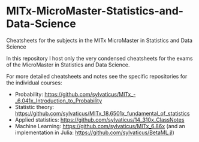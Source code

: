 # MITx-MicroMaster-Statistics-and-Data-Science
Cheatsheets for the subjects in the MITx MicroMaster in Statistics and Data Science


In this repository I host only the very condensed cheatsheets for the exams of the MicroMaster in Statistics and Data Science.

For more detailed cheatsheets and notes see the specific repositories for the individual courses:

- Probability: https://github.com/sylvaticus/MITx_-_6.041x_Introduction_to_Probability
- Statistic theory: https://github.com/sylvaticus/MITx_18.6501x_fundamental_of_statistics
- Applied statistics: https://github.com/sylvaticus/14_310x_ClassNotes
- Machine Learning: https://github.com/sylvaticus/MITx_6.86x (and an implementation in Julia: https://github.com/sylvaticus/BetaML.jl)
